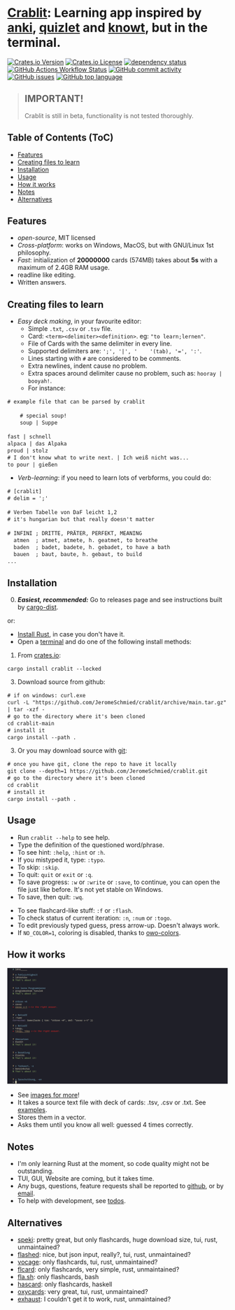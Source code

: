 # [Crablit](https://github.com/JeromeSchmied/crablit): Learning app inspired by [anki](https://ankiweb.net), [quizlet](https://quizlet.com) and [knowt](https://knowt.com), but in the terminal.

[![Crates.io Version](https://img.shields.io/crates/v/crablit)](https://crates.io/crates/crablit)
[![Crates.io License](https://img.shields.io/crates/l/crablit)](https://choosealicense.com/licenses/mit/)
[![dependency status](https://deps.rs/crate/crablit/0.1.6/status.svg)](https://deps.rs/crate/crablit/0.1.6)
[![GitHub Actions Workflow Status](https://img.shields.io/github/actions/workflow/status/jeromeschmied/crablit/rust.yml)](https://github.com/jeromeschmied/crablit/actions)
[![GitHub commit activity](https://img.shields.io/github/commit-activity/w/jeromeschmied/crablit)](https://github.com/jeromeschmied/crablit/commits)
[![GitHub issues](https://img.shields.io/github/issues/jeromeschmied/crablit)](https://github.com/jeromeschmied/crablit/issues)
[![GitHub top language](https://img.shields.io/github/languages/top/jeromeschmied/crablit)](https://github.com/jeromeschmied/crablit/)

> ## IMPORTANT!
>
> Crablit is still in beta, functionality is not tested thoroughly.

## Table of Contents (ToC)

<!--toc:start-->

-   [Features](#features)
-   [Creating files to learn](#creating-files-to-learn)
-   [Installation](#installation)
-   [Usage](#usage)
-   [How it works](#how-it-works)
-   [Notes](#notes)
-   [Alternatives](#alternatives)
<!--toc:end-->

## Features

-   _open-source_, MIT licensed
-   _Cross-platform_: works on Windows, MacOS, but with GNU/Linux 1st philosophy.
-   _Fast_: initialization of **20000000** cards (574MB) takes about **5s** with a maximum of 2.4GB RAM usage.
-   readline like editing.
-   Written answers.

## Creating files to learn

-   _Easy deck making_, in your favourite editor:
    -   Simple `.txt`, `.csv` or `.tsv` file.
    -   Card: `<term><delimiter><definition>`. eg: `"to learn;lernen"`.
    -   File of Cards with the same delimiter in every line.
    -   Supported delimiters are: `';', '|', '    '(tab), '=', ':'`.
    -   Lines starting with `#` are considered to be comments.
    -   Extra newlines, indent cause no problem.
    -   Extra spaces around delimiter cause no problem, such as: `hooray | booyah!`.
    -   For instance:

```text
# example file that can be parsed by crablit

    # special soup!
    soup | Suppe

fast | schnell
alpaca | das Alpaka
proud | stolz
# I don't know what to write next. | Ich weiß nicht was...
to pour | gießen
```

-   _Verb-learning_: if you need to learn lots of verbforms, you could do:

```text
# [crablit]
# delim = ';'

# Verben Tabelle von DaF leicht 1,2
# it's hungarian but that really doesn't matter

# INFINI ; DRITTE, PRÄTER, PERFEKT, MEANING
  atmen  ; atmet, atmete, h. geatmet, to breathe
  baden  ; badet, badete, h. gebadet, to have a bath
  bauen  ; baut, baute, h. gebaut, to build
...
```

<!-- ## Why is it better than the others? -->
<!-- |                 | quizlet     | knowt      | crablit                       | anki          | -->
<!-- |---------------- | ----------- | ---------- | --------------------------              | -->
<!-- | open-source     | no          | no         | of course!                              | -->
<!-- | ad-free         | nope        | nope       | 100%                                    | -->
<!-- | totally free    | not really  | not really | Yes, and it always will be              | -->
<!-- | speed out of 10 | 4           | 2          | 10                                      | -->
<!-- | offline version | paid        | no         | cross-platform, fast, TUI,GUI : coming soon  | -->

<!-- # or you can install latest development version with -->
<!-- cargo install --git https://github.com/jeromeschmied/crablit -->

## Installation

0. **_Easiest, recommended:_** Go to releases page and see instructions built by [cargo-dist](https://opensource.axo.dev/cargo-dist/).

or:

-   [Install Rust](https://www.rust-lang.org/tools/install), in case you don't have it.
-   Open a [terminal](https://github.com/cdleon/awesome-terminals) and do one of the following install methods:

1. From [crates.io](https://crates.io/crates/crablit):

```shell
cargo install crablit --locked
```

3. Download source from github:

```shell
# if on windows: curl.exe
curl -L "https://github.com/JeromeSchmied/crablit/archive/main.tar.gz" | tar -xzf -
# go to the directory where it's been cloned
cd crablit-main
# install it
cargo install --path .
```

3. Or you may download source with [git](https://git-scm.com/downloads):

```shell
# once you have git, clone the repo to have it locally
git clone --depth=1 https://github.com/JeromeSchmied/crablit.git
# go to the directory where it's been cloned
cd crablit
# install it
cargo install --path .
```

## Usage

-   Run `crablit --help` to see help.
-   Type the definition of the questioned word/phrase.
-   To see hint: `:help`, `:hint` or `:h`.
-   If you mistyped it, type: `:typo`.
-   To skip: `:skip`.
-   To quit: `quit` or `exit` or `:q`.
-   To save progress: `:w` or `:write` or `:save`, to continue, you can open the file just like before. It's not yet stable on Windows.
-   To save, then quit: `:wq`.
<!-- -   To go to the ones not guessed correctly and ignore the other ones: `:revise`. -->
-   To see flashcard-like stuff: `:f` or `:flash`.
-   To check status of current iteration: `:n`, `:num` or `:togo`.
-   To edit previously typed guess, press arrow-up. Doesn't always work.
-   If `NO_COLOR=1`, coloring is disabled, thanks to [owo-colors](https://crates.io/crates/owo-colors).

## How it works

![Sample][1]

-   See [images for more](examples/img)!
-   It takes a source text file with deck of cards: .tsv, .csv or .txt. See [examples](https://github.com/JeromeSchmied/crablit/tree/main/examples).
-   Stores them in a vector.
-   Asks them until you know all well: guessed 4 times correctly.

## Notes

-   I'm only learning Rust at the moment, so code quality might not be outstanding.
-   TUI, GUI, Website are coming, but it takes time.
-   Any bugs, questions, feature requests shall be reported to [github](https://github.com/JeromeSchmied/crablit/issues), or by [email](mailto:iitsnotme214@proton.me).
-   To help with development, see [todos](TODO.md).

## Alternatives

-   [speki](https://crates.io/crates/speki): pretty great, but only flashcards, huge download size, tui, rust, unmaintained?
-   [flashed](https://gitlab.com/john_t/flashed.git): nice, but json input, really?, tui, rust, unmaintained?
-   [vocage](https://crates.io/crates/vocage): only flashcards, tui, rust, unmaintained?
-   [flcard](https://crates.io/crates/flcard): only flashcards, very simple, rust, unmaintained?
-   [fla.sh](https://github.com/tallguyjenks/fla.sh): only flashcards, bash
-   [hascard](https://github.com/Yvee1/hascard): only flashcards, haskell
-   [oxycards](https://github.com/BrookJeynes/oxycards): very great, tui, rust, unmaintained?
-   [exhaust](https://github.com/heyrict/exhaust): I couldn't get it to work, rust, unmaintained?

[1]: examples/img/v0.1.5_cards.png "Image of using crablit in Alacritty terminal on Arch GNU/Linux"
